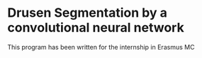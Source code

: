 # Drusen Segmentation by a convolutional neural network

This program has been written for the internship in Erasmus MC
